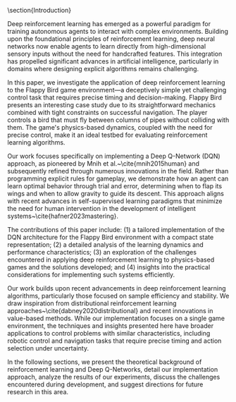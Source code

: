 \section{Introduction}

Deep reinforcement learning has emerged as a powerful paradigm for training autonomous agents to interact with complex environments. Building upon the foundational principles of reinforcement learning, deep neural networks now enable agents to learn directly from high-dimensional sensory inputs without the need for handcrafted features. This integration has propelled significant advances in artificial intelligence, particularly in domains where designing explicit algorithms remains challenging.

In this paper, we investigate the application of deep reinforcement learning to the Flappy Bird game environment—a deceptively simple yet challenging control task that requires precise timing and decision-making. Flappy Bird presents an interesting case study due to its straightforward mechanics combined with tight constraints on successful navigation. The player controls a bird that must fly between columns of pipes without colliding with them. The game's physics-based dynamics, coupled with the need for precise control, make it an ideal testbed for evaluating reinforcement learning algorithms.

Our work focuses specifically on implementing a Deep Q-Network (DQN) approach, as pioneered by Mnih et al.~\cite{mnih2015human} and subsequently refined through numerous innovations in the field. Rather than programming explicit rules for gameplay, we demonstrate how an agent can learn optimal behavior through trial and error, determining when to flap its wings and when to allow gravity to guide its descent. This approach aligns with recent advances in self-supervised learning paradigms that minimize the need for human intervention in the development of intelligent systems~\cite{hafner2023mastering}.

The contributions of this paper include: (1) a tailored implementation of the DQN architecture for the Flappy Bird environment with a compact state representation; (2) a detailed analysis of the learning dynamics and performance characteristics; (3) an exploration of the challenges encountered in applying deep reinforcement learning to physics-based games and the solutions developed; and (4) insights into the practical considerations for implementing such systems efficiently.

Our work builds upon recent advancements in deep reinforcement learning algorithms, particularly those focused on sample efficiency and stability. We draw inspiration from distributional reinforcement learning approaches~\cite{dabney2020distributional} and recent innovations in value-based methods. While our implementation focuses on a single game environment, the techniques and insights presented here have broader applications to control problems with similar characteristics, including robotic control and navigation tasks that require precise timing and action selection under uncertainty.

In the following sections, we present the theoretical background of reinforcement learning and Deep Q-Networks, detail our implementation approach, analyze the results of our experiments, discuss the challenges encountered during development, and suggest directions for future research in this area.